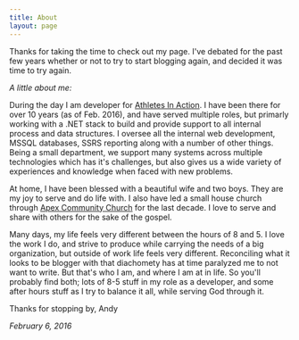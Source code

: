 ```yaml
---
title: About
layout: page
---
```


Thanks for taking the time to check out my page.  I've debated for the past few years whether or not to try to start blogging again, and decided it was time to try again.

<i>A little about me:</i>

During the day I am developer for <a href="http://athletesinaction.org">Athletes In Action</a>.  I have been there for over 10 years (as of Feb. 2016), and have served multiple roles, but primarly working with a .NET stack to build and provide support to all internal process and data structures.  I oversee all the internal web development, MSSQL databases, SSRS reporting along with a number of other things.  Being a small department, we support many systems across multiple technologies which has it's challenges, but also gives us a wide variety of experiences and knowledge when faced with new problems.  

At home, I have been blessed with a beautiful wife and two boys.  They are my joy to serve and do life with.  I also have led a small house church through <a href="http://www.apexcommunity.org">Apex Community Church</a> for the last decade.   I love to serve and share with others for the sake of the gospel.

Many days, my life feels very different between the hours of 8 and 5.  I love the work I do, and strive to produce while carrying the needs of a big organization, but outside of work life feels very different.  Reconciling what it looks to be blogger with that diachomety has at time paralyzed me to not want to write.  But that's who I am, and where I am at in life.   So you'll probably find both; lots of 8-5 stuff in my role as a developer, and some after hours stuff as I try to balance it all, while serving God through it.

Thanks for stopping by,
Andy  

<i>February 6, 2016</i>